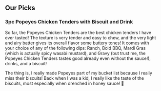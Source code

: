 <h2>Our Picks</h2>

<h3>3pc Popeyes Chicken Tenders with Biscuit and Drink</h3>
So far, the Popeyes Chicken Tenders are the best chicken tenders I have ever tasted! The texture is very tender and easy to chew, and the very light and airy batter gives its overall flavor some buttery tones! It comes with your choice of any of the following dips: Ranch, Bold BBQ, Mardi Gras (which is actually spicy wasabi mustard), and Gravy (but trust me, the Popeyes Chicken Tenders tastes good already even without the sauce!), drinks, and a biscuit!

The thing is, I really made Popeyes part of my bucket list because I really miss their biscuits! Back when I was a kid, I really like the taste of the biscuits, most especially when drenched in honey sauce! 🙂